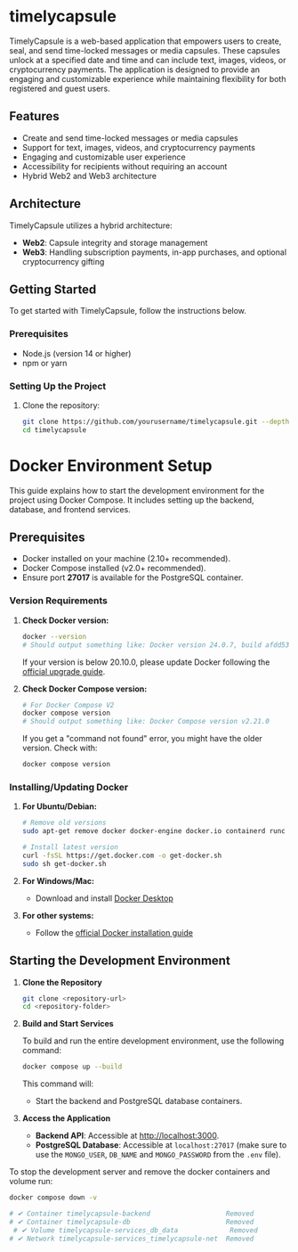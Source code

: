 # timelycapsule

TimelyCapsule is a web-based application that empowers users to create, seal, and send time-locked messages or media capsules. These capsules unlock at a specified date and time and can include text, images, videos, or cryptocurrency payments. The application is designed to provide an engaging and customizable experience while maintaining flexibility for both registered and guest users.

## Features

- Create and send time-locked messages or media capsules
- Support for text, images, videos, and cryptocurrency payments
- Engaging and customizable user experience
- Accessibility for recipients without requiring an account
- Hybrid Web2 and Web3 architecture

## Architecture

TimelyCapsule utilizes a hybrid architecture:

- **Web2**: Capsule integrity and storage management
- **Web3**: Handling subscription payments, in-app purchases, and optional cryptocurrency gifting

## Getting Started

To get started with TimelyCapsule, follow the instructions below.

### Prerequisites

- Node.js (version 14 or higher)
- npm or yarn

### Setting Up the Project

1. Clone the repository:

   ```bash
   git clone https://github.com/yourusername/timelycapsule.git --depth 1
   cd timelycapsule
   ```

# Docker Environment Setup

This guide explains how to start the development environment for the project using Docker Compose. It includes setting up the backend, database, and frontend services.

## Prerequisites

- Docker installed on your machine (2.10+ recommended).
- Docker Compose installed (v2.0+ recommended).
- Ensure port **27017** is available for the PostgreSQL container.

### Version Requirements

1. **Check Docker version:**

   ```sh
   docker --version
   # Should output something like: Docker version 24.0.7, build afdd53b
   ```

   If your version is below 20.10.0, please update Docker following the [official upgrade guide](https://docs.docker.com/engine/install/).

2. **Check Docker Compose version:**

   ```sh
   # For Docker Compose V2
   docker compose version
   # Should output something like: Docker Compose version v2.21.0
   ```

   If you get a "command not found" error, you might have the older version. Check with:

   ```sh
   docker compose version
   ```

### Installing/Updating Docker

1. **For Ubuntu/Debian:**

   ```sh
   # Remove old versions
   sudo apt-get remove docker docker-engine docker.io containerd runc

   # Install latest version
   curl -fsSL https://get.docker.com -o get-docker.sh
   sudo sh get-docker.sh
   ```

2. **For Windows/Mac:**

   - Download and install [Docker Desktop](https://www.docker.com/products/docker-desktop/)

3. **For other systems:**
   - Follow the [official Docker installation guide](https://docs.docker.com/engine/install/)

## Starting the Development Environment

1. **Clone the Repository**

   ```sh
   git clone <repository-url>
   cd <repository-folder>
   ```

2. **Build and Start Services**

   To build and run the entire development environment, use the following command:

   ```sh
   docker compose up --build
   ```

   This command will:

   - Start the backend and PostgreSQL database containers.

3. **Access the Application**

   - **Backend API**: Accessible at [http://localhost:3000](http://localhost:3000).
   - **PostgreSQL Database**: Accessible at `localhost:27017` (make sure to use the `MONGO_USER`, `DB_NAME` and `MONGO_PASSWORD` from the `.env` file).

To stop the development server and remove the docker containers and volume run:

```bash
docker compose down -v

# ✔ Container timelycapsule-backend                   Removed               0.0s
# ✔ Container timelycapsule-db                        Removed               0.0s
 # ✔ Volume timelycapsule-services_db_data             Removed               0.0s
# ✔ Network timelycapsule-services_timelycapsule-net  Removed               0.2s

```
